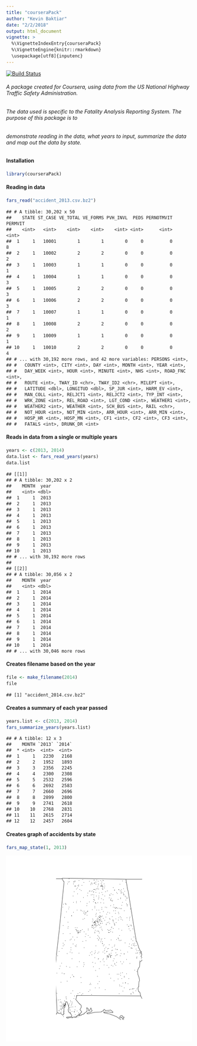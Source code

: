 ```yaml
---
title: "courseraPack"
author: "Kevin Baktiar"
date: "2/2/2018"
output: html_document
vignette: >
  %\VignetteIndexEntry{courseraPack}
  %\VignetteEngine{knitr::rmarkdown}
  \usepackage[utf8]{inputenc}
---
```



[![Build Status](https://travis-ci.org/afterafx/theCourtyard.svg?branch=master)](https://travis-ci.org/afterafx/theCourtyard)


###### A package created for Coursera, using data from the US National Highway Traffic Safety Administration.
###### The data used is specific to the Fatality Analysis Reporting System. The purpose of this package is to
###### demonstrate reading in the data, what years to input, summarize the data and map out the data by state.

#### Installation


```r
library(courseraPack)
```


#### Reading in data


```r
fars_read("accident_2013.csv.bz2")
```

```
## # A tibble: 30,202 x 50
##    STATE ST_CASE VE_TOTAL VE_FORMS PVH_INVL  PEDS PERNOTMVIT PERMVIT
##    <int>   <int>    <int>    <int>    <int> <int>      <int>   <int>
##  1     1   10001        1        1        0     0          0       8
##  2     1   10002        2        2        0     0          0       2
##  3     1   10003        1        1        0     0          0       1
##  4     1   10004        1        1        0     0          0       3
##  5     1   10005        2        2        0     0          0       3
##  6     1   10006        2        2        0     0          0       3
##  7     1   10007        1        1        0     0          0       1
##  8     1   10008        2        2        0     0          0       2
##  9     1   10009        1        1        0     0          0       1
## 10     1   10010        2        2        0     0          0       4
## # ... with 30,192 more rows, and 42 more variables: PERSONS <int>,
## #   COUNTY <int>, CITY <int>, DAY <int>, MONTH <int>, YEAR <int>,
## #   DAY_WEEK <int>, HOUR <int>, MINUTE <int>, NHS <int>, ROAD_FNC <int>,
## #   ROUTE <int>, TWAY_ID <chr>, TWAY_ID2 <chr>, MILEPT <int>,
## #   LATITUDE <dbl>, LONGITUD <dbl>, SP_JUR <int>, HARM_EV <int>,
## #   MAN_COLL <int>, RELJCT1 <int>, RELJCT2 <int>, TYP_INT <int>,
## #   WRK_ZONE <int>, REL_ROAD <int>, LGT_COND <int>, WEATHER1 <int>,
## #   WEATHER2 <int>, WEATHER <int>, SCH_BUS <int>, RAIL <chr>,
## #   NOT_HOUR <int>, NOT_MIN <int>, ARR_HOUR <int>, ARR_MIN <int>,
## #   HOSP_HR <int>, HOSP_MN <int>, CF1 <int>, CF2 <int>, CF3 <int>,
## #   FATALS <int>, DRUNK_DR <int>
```

#### Reads in data from a single or multiple years


```r
years <- c(2013, 2014)
data.list <- fars_read_years(years)
data.list
```

```
## [[1]]
## # A tibble: 30,202 x 2
##    MONTH  year
##    <int> <dbl>
##  1     1  2013
##  2     1  2013
##  3     1  2013
##  4     1  2013
##  5     1  2013
##  6     1  2013
##  7     1  2013
##  8     1  2013
##  9     1  2013
## 10     1  2013
## # ... with 30,192 more rows
## 
## [[2]]
## # A tibble: 30,056 x 2
##    MONTH  year
##    <int> <dbl>
##  1     1  2014
##  2     1  2014
##  3     1  2014
##  4     1  2014
##  5     1  2014
##  6     1  2014
##  7     1  2014
##  8     1  2014
##  9     1  2014
## 10     1  2014
## # ... with 30,046 more rows
```

#### Creates filename based on the year


```r
file <- make_filename(2014)
file
```

```
## [1] "accident_2014.csv.bz2"
```

#### Creates a summary of each year passed


```r
years.list <- c(2013, 2014)
fars_summarize_years(years.list)
```

```
## # A tibble: 12 x 3
##    MONTH `2013` `2014`
##  * <int>  <int>  <int>
##  1     1   2230   2168
##  2     2   1952   1893
##  3     3   2356   2245
##  4     4   2300   2308
##  5     5   2532   2596
##  6     6   2692   2583
##  7     7   2660   2696
##  8     8   2899   2800
##  9     9   2741   2618
## 10    10   2768   2831
## 11    11   2615   2714
## 12    12   2457   2604
```


#### Creates graph of accidents by state


```r
fars_map_state(1, 2013)
```

![plot of chunk unnamed-chunk-16](figure/unnamed-chunk-16-1.png)
